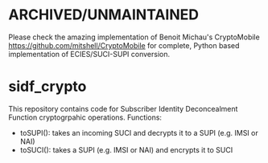 # ARCHIVED/UNMAINTAINED
Please check the amazing implementation of Benoit Michau's CryptoMobile https://github.com/mitshell/CryptoMobile for complete, Python based implementation of ECIES/SUCI-SUPI conversion.

# sidf_crypto
This repository contains code for Subscriber Identity Deconcealment Function cryptogrpahic operations.
Functions:
  *  toSUPI(): takes an incoming SUCI and decrypts it to a SUPI (e.g. IMSI or NAI)
  *  toSUCI(): takes a SUPI (e.g. IMSI or NAI) and encrypts it to SUCI 

